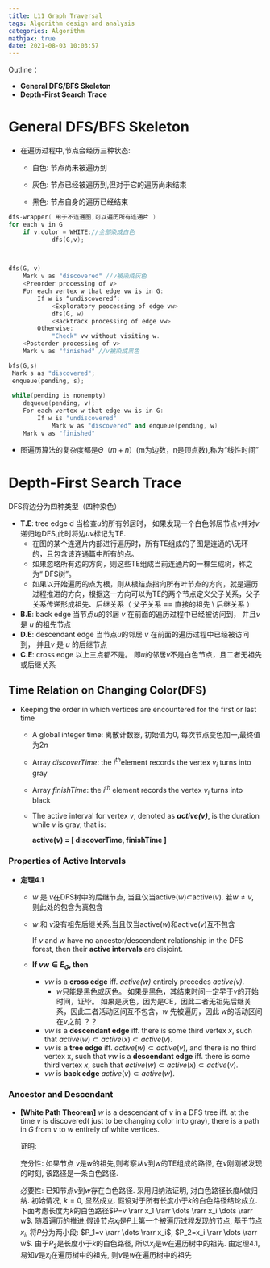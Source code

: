 ```yaml
---
title: L11 Graph Traversal
tags: Algorithm design and analysis
categories: Algorithm
mathjax: true
date: 2021-08-03 10:03:57
---
```



Outline：

* **General DFS/BFS Skeleton**
* **Depth-First Search Trace**

<!--more-->

# General DFS/BFS Skeleton

* 在遍历过程中,节点会经历三种状态:

  * 白色: 节点尚未被遍历到

  * 灰色: 节点已经被遍历到,但对于它的遍历尚未结束

  * 黑色: 节点自身的遍历已经结束

```C++
dfs-wrapper( 用于不连通图,可以遍历所有连通片 )
for each v in G
	if v.color = WHITE://全部染成白色
			dfs(G,v);
		


dfs(G, v)
	Mark v as "discovered" //v被染成灰色
	<Preorder processing of v>
	For each vertex w that edge vw is in G:
		If w is “undiscovered”:
			<Exploratory peocessing of edge vw>
			dfs(G, w)
			<Backtrack processing of edge vw>
		Otherwise:
			"Check" vw without visiting w.
	<Postorder processing of v>
	Mark v as "finished" //v被染成黑色
```

```C++
bfs(G,s)
 Mark s as "discovered";
 enqueue(pending, s);
 
 while(pending is nonempty)
 	dequeue(pending, v);
 	For each vertex w that edge vw is in G:
 		If w is "undiscovered"
 			Mark w as "discovered" and enqueue(pending, w)
	Mark v as "finished"
```

* 图遍历算法的复杂度都是$\Theta（m+n）$​ (m为边数，n是顶点数),称为“线性时间”

# Depth-First Search Trace

DFS将边分为四种类型（四种染色）

* **T.E**: tree edge d 当检查$u$的所有邻居时， 如果发现一个白色邻居节点$v$并对$v$ 递归地DFS,此时将边$uv$标记为TE. 
  * 在图的某个连通片内部进行遍历时，所有TE组成的子图是连通的\无环的，且包含该连通篇中所有的点。
  * 如果忽略所有边的方向，则这些TE组成当前连通片的一棵生成树，称之为“ DFS树”。
  *  如果以开始遍历的点为根，则从根结点指向所有叶节点的方向，就是遍历过程推进的方向，根据这一方向可以为TE的两个节点定义父子关系，父子关系传递形成祖先、后继关系（ 父子关系 == 直接的祖先 \ 后继关系 ）
* **B.E**: back edge 当节点$u$的邻居 $v$  在前面的遍历过程中已经被访问到， 并且$v$ 是 $u$ 的祖先节点
* **D.E**: descendant edge 当节点$u$的邻居 $v$  在前面的遍历过程中已经被访问到， 并且$v$ 是 $u$ 的后继节点
* **C.E**: cross edge 以上三点都不是。 即$u$的邻居$v$不是白色节点，且二者无祖先或后继关系

## Time Relation on Changing Color(DFS)

* Keeping the order in which vertices are encountered for the first or last time

  * A global integer time: 离散计数器, 初始值为$0$, 每次节点变色加一,最终值为$2n$

  * Array *discoverTime*: the $i^{th}$​​ element records the vertex $v_i$ turns into gray

  * Array *finishTime*: the $i^{th}$ element records the vertex $v_i$​​ turns into black

  * The active interval for vertex $v$, denoted as ***active(v)***, is the duration while $v$ is gray, that is:

    **active($v$​) = [ discoverTime, finishTime ]**

  


### Properties of Active Intervals

* **定理4.1**
  * $w$ 是 $v$在DFS树中的后继节点, 当且仅当active($w$)$\subset$active($v$​). 若$w \neq v$, 则此处的包含为真包含
  * $w$​​ 和 $v$​​没有祖先后继关系,当且仅当active($w$​​)和active($v$​​​)互不包含
  
    If $v$ and $w$ have no ancestor/descendent relationship in the DFS forest, then their **active intervals** are disjoint.
  * **If $vw \in E_G$, then**
    * $vw$ is a **cross edge** iff. *active(w)* entirely precedes *active(v)*.
      * $w$只能是黑色或灰色。 如果是黑色，其结束时间一定早于$v$的开始时间，证毕。 如果是灰色，因为是CE，因此二者无祖先后继关系，因此二者活动区间互不包含，$w$ 先被遍历，因此 $w$的活动区间在$v$之前 ？？
    * $vw$ is a **descendant edge** iff. there is some third vertex $x$, such that $active(w) \subset active(x) \subset active(v)$.
    * $vw$ is a **tree edge** iff. $active(w) \subset active(v)$, and there is no third vertex x, such that *$vw$* is a **descendant edge** iff. there is some third vertex *x*, such that $active(w) \subset active(x) \subset active(v)$.
    * $vw$ is **back edge** $active(v)  \subset active(w)$.

### Ancestor and Descendant

* **[White Path Theorem]** $w$ is a descendant of $v$ in a DFS tree iff. at the time $v$ is discovered( just to be changing color into gray), there is a path in $G$ from $v$ to $w$ entirely of white vertices.

  证明:

  充分性: 如果节点 $v$是$w$的祖先,则考察从$v$到$w$的TE组成的路径, 在$v$​刚刚被发现的时刻, 该路径是一条白色路径.

  必要性: 已知节点$v$​到$w$​存在白色路径. 采用归纳法证明, 对白色路径长度$k$​做归纳. 初始情况, $k=0$​, 显然成立. 假设对于所有长度小于$k$​的白色路径结论成立. 下面考虑长度为$k$​的白色路径$P=v \rarr x_1 \rarr \dots \rarr x_i \dots \rarr w$​. 随着遍历的推进,假设节点$x_i$​是$P$​上第一个被遍历过程发现的节点, 基于节点$x_i$​, 将$P$​分为两小段: $P_1=v \rarr \dots \rarr x_i$​, $P_2=x_i \rarr \dots \rarr w$​. 由于$P_2$​是长度小于$k$​的白色路径, 所以$x_i$​是$w$​在遍历树中的祖先. 由定理4.1, 易知$v$​是$x_i$​在遍历树中的祖先, 则$v$​是$w$​在遍历树中的祖先
